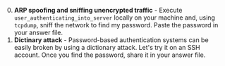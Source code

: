 0. **ARP spoofing and sniffing unencrypted traffic** - Execute `user_authenticating_into_server` locally on your machine and, using `tcpdump`, sniff the network to find my password. Paste the password in your answer file.
1. **Dictinary attack** - Password-based authentication systems can be easily broken by using a dictionary attack. Let's try it on an SSH account. Once you find the password, share it in your answer file.
